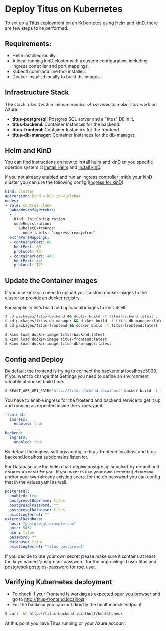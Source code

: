 # Deploy Titus on Kubernetes

To set up a [Titus] deployment on an [Kubernetes] using [Helm] and [kinD], there are few steps to be performed.

## Requirements:
- Helm installed locally.
- A local running kinD cluster with a custom configuration, including ingress controller and port mappings.
- Kubectl command line tool installed.
- Docker installed locally to build the images.


## Infrastructure Stack

The stack is built with minimum number of services to make Titus work on Azure:
- **titus-postgresql**: Postgres SQL server and a "titus" DB in it.
- **titus-backend**: Container Instances for the backend.
- **titus-frontend**: Container Instances for the frontend.
- **titus-db-manager**: Container Instances for the db-manager.


## Helm and KinD

You can find instructions on how to install helm and kinD on you specific opertion system at [Install Helm](https://helm.sh/docs/helm/helm_install/) and [Install kinD](https://kind.sigs.k8s.io/docs/user/quick-start/).

If you not already enabled and run an ingress controller inside your kinD cluster you can use the following config ([Ingress for kinD](https://kind.sigs.k8s.io/docs/user/ingress/)).
```yaml
kind: Cluster
apiVersion: kind.x-k8s.io/v1alpha4
nodes:
- role: control-plane
  kubeadmConfigPatches:
  - |
    kind: InitConfiguration
    nodeRegistration:
      kubeletExtraArgs:
        node-labels: "ingress-ready=true"
  extraPortMappings:
  - containerPort: 80
    hostPort: 80
    protocol: TCP
  - containerPort: 443
    hostPort: 443
    protocol: TCP

```


## Update the Container images

If you use kinD you need to upload your custom docker images to the cluster or provide an docker registry. 

For simplicity let's build and upload all images to kinD itself.

```bash
$ cd packages/titus-backend && docker build -t titus-backend:latest .
$ cd packages/titus-db-manager && docker build -t titus-db-manager:latest .
$ cd packages/titus-frontend && docker build -t titus-frontend:latest .
```
```bash
$ kind load docker-image titus-backend:latest 
$ kind load docker-image titus-frontend:latest 
$ kind load docker-image titus-db-manager:latest 
```

## Config and Deploy

By default the frontend is trying to connect the backend at localhost:5000. If you want to change that Settings you need to define an environment variable at docker build time.
```bash
$ REACT_APP_API_PATH="http://titus-backend.localhost" docker build -t titus-frontend:latest .
```

You have to enable ingress for the frontend and backend service to get it up and running as expected inside the values.yaml.
```yaml
frontend:
  ingress:
    enabled: true
    ...
backend:
  ingress:
    enabled: true
```

By default the ingress settings configure titus-frontend.localhost and titus-backend.localhost subdomains listen for.

For Database use the helm chart deploy postgresql subchart by default and creates a secret for you. If you want to use your own (external) database and/or your own already existing secret for the db password you can config that in the values.yaml as well.

```yaml
postgresql:
  enabled: true
  postgresqlUsername: titus
  postgresqlPassword: ""
  postgresqlDatabase: titus
  existingSecret: ""
externalDatabase:
  host: "postgresql.example.com"
  port: 5432
  user: titus
  password: ""
  database: titus
  existingSecret: "titus-postgresql"
```

If you decide to use your own secret please make sure it contains at least the keys named 'postgresql-password' for the unprevileged user titus and postgresql-postgres-password for root user.


## Verifying Kubernetes deployment

- To check if your Frontend is working as expected open you browser and go to http://titus-frontend.localhost
- For the backend you can curl directly the healthcheck endpoint 
```bash
$ curl -kL http://titus-backend.localhost/healthcheck
```

At this point you have Titus running on your Azure account. 

[Helm]: https://helm.sh/
[Kubernetes]: https://kubernetes.io/
[Titus]: https://github.com/nearform/titus
[kinD]: https://kind.sigs.k8s.io/